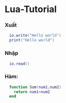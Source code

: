 # Lua-Tutorial
### Xuất
```lua
  io.write("Hello world")
  print("Hello world")
```
### Nhập
```lua
  io.read()
```
### Hàm:
```lua
  function Sum(num1,num2)
    return num1+num2
  end
```
